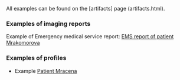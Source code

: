 All examples can be found on the [artifacts] page (artifacts.html).

### Examples of imaging reports

Example of Emergency medical service report: [EMS report of patient Mrakomorova](Bundle-cz-example-bundle.html)

### Examples of profiles

- Example [Patient Mracena](Patient-3b46c18c-7e07-4232-af3e-f710dec8e766.html)
